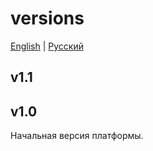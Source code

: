 # versions

[English](versions.md) | [Русский](versions.ru.md)

## v1.1



## v1.0

Начальная версия платформы.
